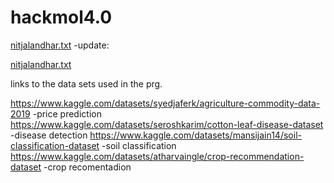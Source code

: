 # hackmol4.0

[nitjalandhar.txt](https://github.com/harshalplus1/hackmol4.0/files/10610299/nitjalandhar.txt)
-update:

[nitjalandhar.txt](https://github.com/harshalplus1/hackmol4.0/files/10610633/nitjalandhar.txt)



links to the data sets used in the prg.
 
 https://www.kaggle.com/datasets/syedjaferk/agriculture-commodity-data-2019 -price prediction
 https://www.kaggle.com/datasets/seroshkarim/cotton-leaf-disease-dataset -disease detection
 https://www.kaggle.com/datasets/mansijain14/soil-classification-dataset -soil classification
 https://www.kaggle.com/datasets/atharvaingle/crop-recommendation-dataset -crop recomentadion
